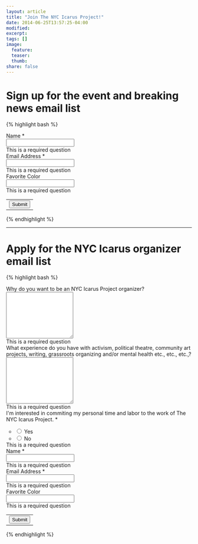 ```yaml
---
layout: article
title: "Join The NYC Icarus Project!"
date: 2014-06-25T13:57:25-04:00
modified:
excerpt:
tags: []
image:
  feature:
  teaser:
  thumb:
share: false
---
```


# Sign up for the event and breaking news email list
{% highlight bash %}
<form action="https://docs.google.com/forms/d/1_SXKNfDKOvwVn0uoC2OC4dmsKBM8iQBUcJUokKnBkWQ/formResponse?embedded=true" method="POST" id="ss-form" target="_self" onsubmit=""><ol role="list" class="ss-question-list" style="padding-left: 0">
<div class="ss-form-question errorbox-good" role="listitem">
<div dir="ltr" class="ss-item ss-item-required ss-text"><div class="ss-form-entry">
<label class="ss-q-item-label" for="entry_40750121"><div class="ss-q-title">Name
<label for="itemView.getDomIdToLabel()" aria-label="(Required field)"></label>
<span class="ss-required-asterisk" aria-hidden="true">*</span></div>
<div class="ss-q-help ss-secondary-text" dir="ltr"></div></label>
<input type="text" name="entry.40750121" value="" class="ss-q-short" id="entry_40750121" dir="auto" aria-label="Name  " aria-required="true" required="" title="">
<div class="error-message" id="24623200_errorMessage"></div>
<div class="required-message">This is a required question</div>
</div></div></div> <div class="ss-form-question errorbox-good" role="listitem">
<div dir="ltr" class="ss-item ss-item-required ss-text"><div class="ss-form-entry">
<label class="ss-q-item-label" for="entry_882484707"><div class="ss-q-title">Email Address
<label for="itemView.getDomIdToLabel()" aria-label="(Required field)"></label>
<span class="ss-required-asterisk" aria-hidden="true">*</span></div>
<div class="ss-q-help ss-secondary-text" dir="ltr"></div></label>
<input type="text" name="entry.882484707" value="" class="ss-q-short" id="entry_882484707" dir="auto" aria-label="Email Address  " aria-required="true" required="" title="">
<div class="error-message" id="1909080006_errorMessage"></div>
<div class="required-message">This is a required question</div>
</div></div></div> <div class="ss-form-question errorbox-good" role="listitem">
<div dir="ltr" class="ss-item  ss-text"><div class="ss-form-entry">
<label class="ss-q-item-label" for="entry_126515629"><div class="ss-q-title">Favorite Color
</div>
<div class="ss-q-help ss-secondary-text" dir="ltr"></div></label>
<input type="text" name="entry.126515629" value="" class="ss-q-short" id="entry_126515629" dir="auto" aria-label="Favorite Color  " title="">
<div class="error-message" id="73952444_errorMessage"></div>
<div class="required-message">This is a required question</div>
</div></div></div>
<input type="hidden" name="draftResponse" value="[,,&quot;-786236100695167939&quot;]
">
<input type="hidden" name="pageHistory" value="0">

<input type="hidden" name="fbzx" value="-786236100695167939">

<div class="ss-item ss-navigate"><table id="navigation-table"><tbody><tr><td class="ss-form-entry goog-inline-block" id="navigation-buttons" dir="ltr">
<input type="submit" name="submit" value="Submit" id="ss-submit" class="jfk-button jfk-button-action "></td>
</tr></tbody></table></div></ol></form>
{% endhighlight %}

---

# Apply for the NYC Icarus organizer email list
{% highlight bash %}
<form action="https://docs.google.com/forms/d/1cr1PkpQNQQLPMRPSk3v9cEuyTZglGNYEyN7jiRlbKgw/formResponse?embedded=true" method="POST" id="ss-form" target="_self" onsubmit=""><ol role="list" class="ss-question-list" style="padding-left: 0">
<div class="ss-form-question errorbox-good" role="listitem">
<div dir="ltr" class="ss-item  ss-paragraph-text"><div class="ss-form-entry">
<label class="ss-q-item-label" for="entry_1011316598"><div class="ss-q-title">Why do you want to be an NYC Icarus Project organizer?
</div>
<div class="ss-q-help ss-secondary-text" dir="ltr"></div></label>
<textarea name="entry.1011316598" rows="8" cols="0" class="ss-q-long" id="entry_1011316598" dir="auto" aria-label="Why do you want to be an NYC Icarus Project organizer?  "></textarea>
<div class="error-message" id="1599046130_errorMessage"></div>
<div class="required-message">This is a required question</div>
</div></div></div> <div class="ss-form-question errorbox-good" role="listitem">
<div dir="ltr" class="ss-item  ss-paragraph-text"><div class="ss-form-entry">
<label class="ss-q-item-label" for="entry_1655963353"><div class="ss-q-title">What experience do you have with activism, political theatre, community art projects, writing, grassroots organizing and/or mental health etc., etc., etc.,?
</div>
<div class="ss-q-help ss-secondary-text" dir="ltr"></div></label>
<textarea name="entry.1655963353" rows="8" cols="0" class="ss-q-long" id="entry_1655963353" dir="auto" aria-label="What experience do you have with activism, political theatre, community art projects, writing, grassroots organizing and/or mental health etc., etc., etc.,?  "></textarea>
<div class="error-message" id="529590774_errorMessage"></div>
<div class="required-message">This is a required question</div>
</div></div></div> <div class="ss-form-question errorbox-good" role="listitem">
<div dir="ltr" class="ss-item ss-item-required ss-radio"><div class="ss-form-entry">
<label class="ss-q-item-label" for="entry_1528166760"><div class="ss-q-title">I&#39;m interested in commiting my personal time and labor to the work of The NYC Icarus Project.
<label for="itemView.getDomIdToLabel()" aria-label="(Required field)"></label>
<span class="ss-required-asterisk" aria-hidden="true">*</span></div>
<div class="ss-q-help ss-secondary-text" dir="ltr"></div></label>

<ul class="ss-choices" role="radiogroup" aria-label="I&#39;m interested in commiting my personal time and labor to the work of The NYC Icarus Project.  "><li class="ss-choice-item"><label><span class="ss-choice-item-control goog-inline-block"><input type="radio" name="entry.1271389279" value="Yes" id="group_1271389279_1" role="radio" class="ss-q-radio" aria-label="Yes" required="" aria-required="true"></span>
<span class="ss-choice-label">Yes</span>
</label></li> <li class="ss-choice-item"><label><span class="ss-choice-item-control goog-inline-block"><input type="radio" name="entry.1271389279" value="No" id="group_1271389279_2" role="radio" class="ss-q-radio" aria-label="No" required="" aria-required="true"></span>
<span class="ss-choice-label">No</span>
</label></li></ul>
<div class="error-message" id="1528166760_errorMessage"></div>
<div class="required-message">This is a required question</div></div></div></div> <div class="ss-form-question errorbox-good" role="listitem">
<div dir="ltr" class="ss-item ss-item-required ss-text"><div class="ss-form-entry">
<label class="ss-q-item-label" for="entry_2072081668"><div class="ss-q-title">Name
<label for="itemView.getDomIdToLabel()" aria-label="(Required field)"></label>
<span class="ss-required-asterisk" aria-hidden="true">*</span></div>
<div class="ss-q-help ss-secondary-text" dir="ltr"></div></label>
<input type="text" name="entry.2072081668" value="" class="ss-q-short" id="entry_2072081668" dir="auto" aria-label="Name  " aria-required="true" required="" title="">
<div class="error-message" id="1414231902_errorMessage"></div>
<div class="required-message">This is a required question</div>
</div></div></div> <div class="ss-form-question errorbox-good" role="listitem">
<div dir="ltr" class="ss-item ss-item-required ss-text"><div class="ss-form-entry">
<label class="ss-q-item-label" for="entry_682873658"><div class="ss-q-title">Email Address
<label for="itemView.getDomIdToLabel()" aria-label="(Required field)"></label>
<span class="ss-required-asterisk" aria-hidden="true">*</span></div>
<div class="ss-q-help ss-secondary-text" dir="ltr"></div></label>
<input type="text" name="entry.682873658" value="" class="ss-q-short" id="entry_682873658" dir="auto" aria-label="Email Address  " aria-required="true" required="" title="">
<div class="error-message" id="332307385_errorMessage"></div>
<div class="required-message">This is a required question</div>
</div></div></div> <div class="ss-form-question errorbox-good" role="listitem">
<div dir="ltr" class="ss-item  ss-text"><div class="ss-form-entry">
<label class="ss-q-item-label" for="entry_14019967"><div class="ss-q-title">Favorite Color
</div>
<div class="ss-q-help ss-secondary-text" dir="ltr"></div></label>
<input type="text" name="entry.14019967" value="" class="ss-q-short" id="entry_14019967" dir="auto" aria-label="Favorite Color  " title="">
<div class="error-message" id="518107190_errorMessage"></div>
<div class="required-message">This is a required question</div>
</div></div></div>
<input type="hidden" name="draftResponse" value="[,,&quot;-1268249622409777721&quot;]
">
<input type="hidden" name="pageHistory" value="0">

<input type="hidden" name="fbzx" value="-1268249622409777721">

<div class="ss-item ss-navigate"><table id="navigation-table"><tbody><tr><td class="ss-form-entry goog-inline-block" id="navigation-buttons" dir="ltr">
<input type="submit" name="submit" value="Submit" id="ss-submit" class="jfk-button jfk-button-action "></td>
</tr></tbody></table></div></ol></form>
{% endhighlight %}

